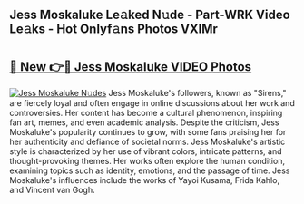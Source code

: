 ## Jess Moskaluke Le𝚊ked N𝚞de - Part-WRK Video Le𝚊ks - Hot Onlyf𝚊ns Photos VXlMr

# <h2><a href="http://ab25955.deff.icu/?id=Jess+Moskaluke">🔗 New 👉🔴 Jess Moskaluke VIDEO Photos</a></h2>

[![Jess Moskaluke N𝚞des](https://i.imgur.com/rIISA9y.gif)](http://ab25955.deff.icu/?id=Jess+Moskaluke)
Jess Moskaluke's followers, known as "Sirens," are fiercely loyal and often engage in online discussions about her work and controversies. Her content has become a cultural phenomenon, inspiring fan art, memes, and even academic analysis. Despite the criticism, Jess Moskaluke's popularity continues to grow, with some fans praising her for her authenticity and defiance of societal norms. Jess Moskaluke's artistic style is characterized by her use of vibrant colors, intricate patterns, and thought-provoking themes. Her works often explore the human condition, examining topics such as identity, emotions, and the passage of time. Jess Moskaluke's influences include the works of Yayoi Kusama, Frida Kahlo, and Vincent van Gogh.
